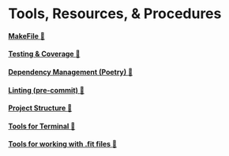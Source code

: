 # Tools, Resources, & Procedures

#### [MakeFile :link:](tools/makefile.md)

#### [Testing & Coverage :link:](tools/testing_coverage.md)

#### [Dependency Management (Poetry) :link:](tools/dependency_management.md)

#### [Linting (pre-commit) :link:](tools/linting.md)

#### [Project Structure :link:](tools/project_structure.md)

#### [Tools for Terminal :link:](tools/terminal.md)

#### [Tools for working with .fit files :link:](tools/dot_fit_files.md)